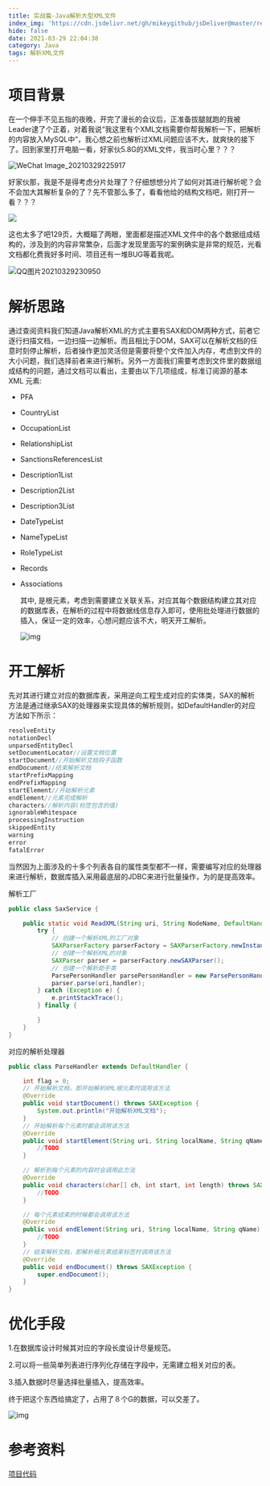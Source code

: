 ```yaml
---
title: 实战篇-Java解析大型XML文件
index_img: 'https://cdn.jsdelivr.net/gh/mikeygithub/jsDeliver@master/resource/img/xml.jpeg'
hide: false
date: 2021-03-29 22:04:38
category: Java
tags: 解析XML文件
---
```


# 项目背景

在一个伸手不见五指的夜晚，开完了漫长的会议后，正准备拔腿就跑的我被Leader逮了个正着，对着我说“我这里有个XML文档需要你帮我解析一下，把解析的内容放入MySQL中”，我心想之前也解析过XML问题应该不大，就爽快的接下了。回到家里打开电脑一看，好家伙5.8G的XML文件，我当时心里？？？

![WeChat Image_20210329225917](https://cdn.jsdelivr.net/gh/mikeygithub/jsDeliver@master/resource/img/WeChatImage_20210329225917.png)

好家伙那，我是不是得考虑分片处理了？仔细想想分片了如何对其进行解析呢？会不会加大其解析复杂的了？先不管那么多了，看看他给的结构文档吧，刚打开一看？？？

![](https://cdn.jsdelivr.net/gh/mikeygithub/jsDeliver@master/resource/img/image-20210329232408817.png)

这也太多了吧129页，大概瞄了两眼，里面都是描述XML文件中的各个数据组成结构的，涉及到的内容非常繁杂，后面才发现里面写的案例确实是非常的规范，光看文档都化费我好多时间、项目还有一堆BUG等着我呢。

![QQ图片20210329230950](https://cdn.jsdelivr.net/gh/mikeygithub/jsDeliver@master/resource/img/aaa.gif)





# 解析思路

通过查阅资料我们知道Java解析XML的方式主要有SAX和DOM两种方式，前者它逐行扫描文档，一边扫描一边解析。而且相比于DOM，SAX可以在解析文档的任意时刻停止解析，后者操作更加灵活但是需要将整个文件加入内存，考虑到文件的大小问题，我们选择前者来进行解析。另外一方面我们需要考虑到文件里的数据组成结构的问题，通过文档可以看出，主要由以下几项组成，标准订阅源的基本 XML 元素:

- PFA

- CountryList

- OccupationList

- RelationshipList

- SanctionsReferencesList

- Description1List

- Description2List

- Description3List

- DateTypeList

- NameTypeList

- RoleTypeList

- Records

- Associations

  其中,<PFA> 是根元素，考虑到需要建立关联关系，对应其每个数据结构建立其对应的数据库表，在解析的过程中将数据线信息存入即可，使用批处理进行数据的插入，保证一定的效率，心想问题应该不大，明天开工解析。

  ![img](https://cdn.jsdelivr.net/gh/mikeygithub/jsDeliver@master/resource/img/img.jk51.com&app=2002&size=f9999,10000&q=a80&n=0&g=0n&fmt=jpeg)

# 开工解析

先对其进行建立对应的数据库表，采用逆向工程生成对应的实体类，SAX的解析方法是通过继承SAX的处理器来实现具体的解析规则，如DefaultHandler的对应方法如下所示：

```java
resolveEntity
notationDecl
unparsedEntityDecl
setDocumentLocator//设置文档位置
startDocument//开始解析文档钩子函数
endDocument//结束解析文档
startPrefixMapping
endPrefixMapping
startElement//开始解析元素
endElement//元素完成解析
characters//解析内容(标签包含的值)
ignorableWhitespace
processingInstruction
skippedEntity
warning
error
fatalError
```

当然因为上面涉及的十多个列表各自的属性类型都不一样，需要编写对应的处理器来进行解析，数据库插入采用最底层的JDBC来进行批量操作，为的是提高效率。



解析工厂

```java
public class SaxService {

    public static void ReadXML(String uri, String NodeName, DefaultHandler handler) {
        try {
            // 创建一个解析XML的工厂对象
            SAXParserFactory parserFactory = SAXParserFactory.newInstance();
            // 创建一个解析XML的对象
            SAXParser parser = parserFactory.newSAXParser();
            // 创建一个解析助手类
            ParsePersonHandler parsePersonHandler = new ParsePersonHandler();
            parser.parse(uri,handler);
        } catch (Exception e) {
            e.printStackTrace();
        } finally {

        }
    }
}
```

对应的解析处理器

```java
public class ParseHandler extends DefaultHandler {

    int flag = 0;
    // 开始解析文档，即开始解析XML根元素时调用该方法
    @Override
    public void startDocument() throws SAXException {
        System.out.println("开始解析XML文档");
    }
    // 开始解析每个元素时都会调用该方法
    @Override
    public void startElement(String uri, String localName, String qName, Attributes attributes) throws SAXException {
        //TODO
    }

    // 解析到每个元素的内容时会调用此方法
    @Override
    public void characters(char[] ch, int start, int length) throws SAXException {
        //TODO
    }

    // 每个元素结束的时候都会调用该方法
    @Override
    public void endElement(String uri, String localName, String qName) throws SAXException {
		//TODO
    }
    // 结束解析文档，即解析根元素结束标签时调用该方法
    @Override
    public void endDocument() throws SAXException {
        super.endDocument();
    }
}
```



# 优化手段

1.在数据库设计时候其对应的字段长度设计尽量规范。

2.可以将一些简单列表进行序列化存储在字段中，无需建立相关对应的表。

3.插入数据时尽量选择批量插入，提高效率。





终于把这个东西给搞定了，占用了８个G的数据，可以交差了。

![img](https://cdn.jsdelivr.net/gh/mikeygithub/jsDeliver@master/resource/img/u=2093565416,3902274772&fm=26&gp=0.jpg)

# 参考资料

[项目代码](https://github.com/mikeygithub/parse-xml.git)   


 